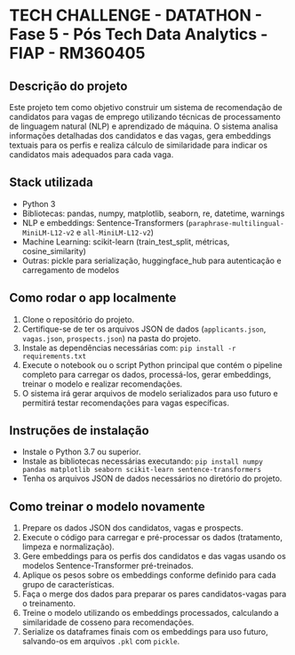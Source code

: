 # TECH CHALLENGE - DATATHON - Fase 5 - Pós Tech Data Analytics - FIAP - RM360405

## Descrição do projeto

Este projeto tem como objetivo construir um sistema de recomendação de candidatos para vagas de emprego utilizando técnicas de processamento de linguagem natural (NLP) e aprendizado de máquina. O sistema analisa informações detalhadas dos candidatos e das vagas, gera embeddings textuais para os perfis e realiza cálculo de similaridade para indicar os candidatos mais adequados para cada vaga.

## Stack utilizada

- Python 3
- Bibliotecas: pandas, numpy, matplotlib, seaborn, re, datetime, warnings
- NLP e embeddings: Sentence-Transformers (`paraphrase-multilingual-MiniLM-L12-v2` e `all-MiniLM-L12-v2`)
- Machine Learning: scikit-learn (train_test_split, métricas, cosine_similarity)
- Outras: pickle para serialização, huggingface_hub para autenticação e carregamento de modelos

## Como rodar o app localmente

1. Clone o repositório do projeto.
2. Certifique-se de ter os arquivos JSON de dados (`applicants.json`, `vagas.json`, `prospects.json`) na pasta do projeto.
3. Instale as dependências necessárias com: `pip install -r requirements.txt`
4. Execute o notebook ou o script Python principal que contém o pipeline completo para carregar os dados, processá-los, gerar embeddings, treinar o modelo e realizar recomendações.
5. O sistema irá gerar arquivos de modelo serializados para uso futuro e permitirá testar recomendações para vagas específicas.

## Instruções de instalação

- Instale o Python 3.7 ou superior.
- Instale as bibliotecas necessárias executando: `pip install numpy pandas matplotlib seaborn scikit-learn sentence-transformers`
- Tenha os arquivos JSON de dados necessários no diretório do projeto.

## Como treinar o modelo novamente

1. Prepare os dados JSON dos candidatos, vagas e prospects.
2. Execute o código para carregar e pré-processar os dados (tratamento, limpeza e normalização).
3. Gere embeddings para os perfis dos candidatos e das vagas usando os modelos Sentence-Transformer pré-treinados.
4. Aplique os pesos sobre os embeddings conforme definido para cada grupo de características.
5. Faça o merge dos dados para preparar os pares candidatos-vagas para o treinamento.
6. Treine o modelo utilizando os embeddings processados, calculando a similaridade de cosseno para recomendações.
7. Serialize os dataframes finais com os embeddings para uso futuro, salvando-os em arquivos `.pkl` com `pickle`. 





